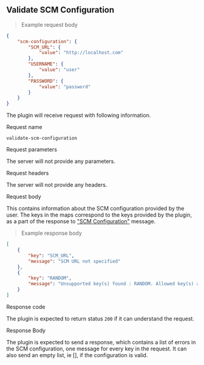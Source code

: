 ## Validate SCM Configuration

> Example request body

```json
{
    "scm-configuration": {
        "SCM_URL": {
            "value": "http://localhost.com"
        },
        "USERNAME": {
            "value": "user"
        },
        "PASSWORD": {
            "value": "password"
        }
    }
}
```

The plugin will receive request with following information.

<p class='request-name-heading'>Request name</p>

`validate-scm-configuration`

<p class='request-body-heading'>Request parameters</p>

The server will not provide any parameters.

<p class='request-body-heading'>Request headers</p>

The server will not provide any headers.

<p class='request-body-heading'>Request body</p>

This contains information about the SCM configuration provided by the user. The keys in the maps correspond to the keys provided by the plugin, as a part of the response to ["SCM Configuration"](#scm-configuration) message.

> Example response body

```json
[
    {
        "key": "SCM_URL",
        "message": "SCM URL not specified"
    },
    {
        "key": "RANDOM",
        "message": "Unsupported key(s) found : RANDOM. Allowed key(s) are : SCM_URL, USERNAME, PASSWORD"
    }
]
```

<p class='response-code-heading'>Response code</p>

The plugin is expected to return status `200` if it can understand the request.

<p class='response-body-heading'>Response Body</p>

The plugin is expected to send a response, which contains a list of errors in the SCM configuration, one message for every key in the request. It can also send an empty list, ie [], if the configuration is valid.
